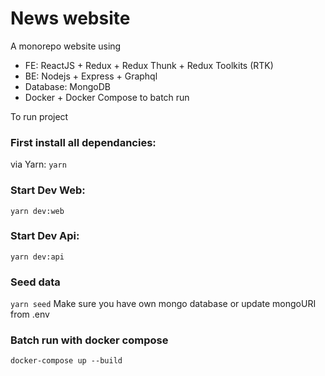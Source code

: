 # News website


A monorepo website using 
  - FE: ReactJS + Redux + Redux Thunk + Redux Toolkits (RTK)
  - BE: Nodejs + Express + Graphql
  - Database: MongoDB
  - Docker + Docker Compose to batch run

To run project

### First install all dependancies:
via Yarn:
`yarn`

### Start Dev Web:
`yarn dev:web`

### Start Dev Api:
`yarn dev:api`

### Seed data
`yarn seed`
Make sure you have own mongo database or update mongoURI from .env

### Batch run with docker compose
`docker-compose up --build`

